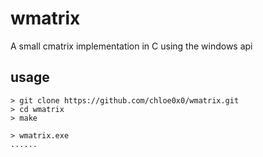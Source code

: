 # wmatrix
A small cmatrix implementation in C using the windows api 

## usage
```console
> git clone https://github.com/chloe0x0/wmatrix.git
> cd wmatrix
> make

> wmatrix.exe
......
```